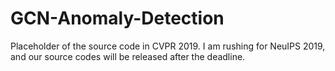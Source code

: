 # GCN-Anomaly-Detection
Placeholder of the source code in CVPR 2019.
I am rushing for NeuIPS 2019, and our source codes will be released after the deadline.
